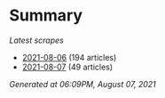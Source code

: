 # Summary
*Latest scrapes*
* [2021-08-06](https://github.com/nuuuwan/news_lk/blob/data/news_lk.2021-08-06.json) (194 articles)
* [2021-08-07](https://github.com/nuuuwan/news_lk/blob/data/news_lk.2021-08-07.json) (49 articles)

*Generated at 06:09PM, August 07, 2021*